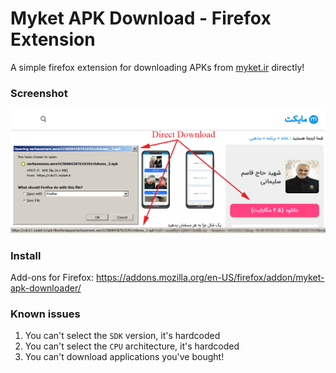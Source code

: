 # Myket APK Download - Firefox Extension
A simple firefox extension for downloading APKs from [myket.ir](https://myket.ir) directly!

### Screenshot

![screenshot](screenshots/screenshot.png)

### Install

Add-ons for Firefox: https://addons.mozilla.org/en-US/firefox/addon/myket-apk-downloader/

### Known issues

1. You can't select the `SDK` version, it's hardcoded
2. You can't select the `CPU` architecture, it's hardcoded
3. You can't download applications you've bought!
